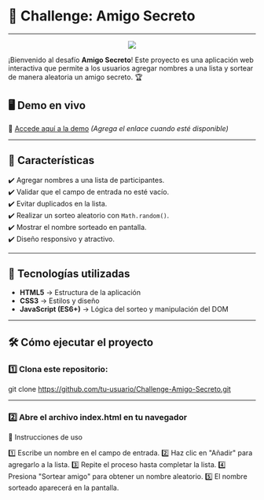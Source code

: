 # 🎁 Challenge: Amigo Secreto

<hr>

<p align="center">
   <img src="http://img.shields.io/static/v1?label=STATUS&message=EM%20DESENVOLVIMENTO&color=RED&style=for-the-badge" #vitrinedev/>
</p>

¡Bienvenido al desafío **Amigo Secreto**! Este proyecto es una aplicación web interactiva que permite a los usuarios agregar nombres a una lista y sortear de manera aleatoria un amigo secreto. 🏆

## 🖥️ **Demo en vivo**
🔗 [Accede aquí a la demo](#) *(Agrega el enlace cuando esté disponible)*

---

## 📌 **Características**
✔️ Agregar nombres a una lista de participantes.  
✔️ Validar que el campo de entrada no esté vacío.  
✔️ Evitar duplicados en la lista.  
✔️ Realizar un sorteo aleatorio con `Math.random()`.  
✔️ Mostrar el nombre sorteado en pantalla.  
✔️ Diseño responsivo y atractivo.  

---

## 🚀 **Tecnologías utilizadas**
- **HTML5** → Estructura de la aplicación  
- **CSS3** → Estilos y diseño 
- **JavaScript (ES6+)** → Lógica del sorteo y manipulación del DOM  

---

## 🛠️ **Cómo ejecutar el proyecto**
### 1️⃣ Clona este repositorio:
git clone https://github.com/tu-usuario/Challenge-Amigo-Secreto.git

---

### 2️⃣ Abre el archivo index.html en tu navegador

🎯 Instrucciones de uso

1️⃣ Escribe un nombre en el campo de entrada.
2️⃣ Haz clic en "Añadir" para agregarlo a la lista.
3️⃣ Repite el proceso hasta completar la lista.
4️⃣ Presiona "Sortear amigo" para obtener un nombre aleatorio.
5️⃣ El nombre sorteado aparecerá en la pantalla.